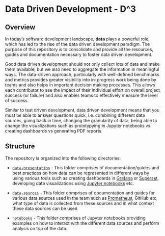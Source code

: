 # Data Driven Development - D^3

## Overview

In today’s software development landscape, **data** plays a powerful role, which has led to the rise of the data driven development paradigm. The purpose of this repository is to consolidate and provide all the resources, guides and documentation necessary to foster data driven development.

Good data driven development should not only collect lots of data and make them available, but we also need to aggregate the information in meaningful ways. The data-driven approach, particularly with well-defined benchmarks and metrics provides greater visibility into in-progress work being done by teams and also helps in important decision making processes. This allows each contributor to see the impact of their individual effort on overall project success (or failure) and also enables teams to effectively measure the level of success.

Similar to test driven development, data driven development means that you must be able to answer questions quick, i.e. combining different data sources, going back in time, changing the granularity of data, being able to change the visualizations such as prototypying in Jupyter notebooks vs creating dashboards vs generating PDF reports.

## Structure

The repository is organized into the following directories:

* [`data-presentation`](https://github.com/operate-first/data-driven-development/tree/main/data-presentation) - This folder comprises of documentation/guides and best practices on how data can be represented in different ways by using various tools such as creating dashboards in [Grafana](https://grafana.com/) or [Superset](https://superset.apache.org/), developing data visualizations using [Jupyter notebooks](https://jupyter.org/) etc.

* [`data-sources`](https://github.com/operate-first/data-driven-development/tree/main/data-sources) - This folder comprises of documentation and guides for various data sources used in the team such as [Prometheus](https://prometheus.io/), GitHub etc, what type of data is collected from these sources and in what context these data sources can be used.

* [`notebooks`](https://github.com/operate-first/data-driven-development/tree/main/notebooks) - This folder comprises of Jupyter notebooks providing examples on how to interact with the different data sources and perform analysis on top of the data.
